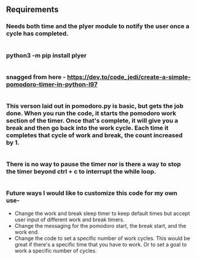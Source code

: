 ## Requirements
### Needs both time and the plyer module to notify the user once a cycle has completed.
#
### python3 -m pip install plyer
#
#
### snagged from here - https://dev.to/code_jedi/create-a-simple-pomodoro-timer-in-python-l97
#
### This verson laid out in pomodoro.py is basic, but gets the job done.  When you run the code, it starts the pomodoro work section of the timer. Once that's complete, it will give you a break and then go back into the work cycle. Each time it completes that cycle of work and break, the count increased by 1. 
#
### There is no way to pause the timer nor is there a way to stop the timer beyond ctrl + c to interrupt the while loop.
#
### Future ways I would like to customize this code for my own use-
- Change the work and break sleep timer to keep default times but accept user input of different work and break timers.
- Change the messaging for the pomodoro start, the break start, and the work end.
- Change the code to set a specific number of work cycles. This would be great if there's a specific time that you have to work. Or to set a goal to work a specific number of cycles.